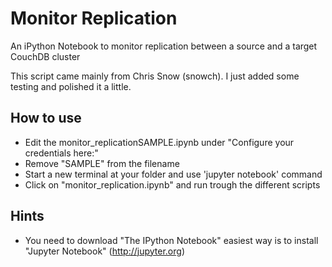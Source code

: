 # Monitor Replication
An iPython Notebook to monitor replication between a source and a target CouchDB cluster

This script came mainly from Chris Snow (snowch). I just added some testing and polished it a little.

## How to use
* Edit the monitor_replicationSAMPLE.ipynb under "Configure your credentials here:"
* Remove "SAMPLE" from the filename
* Start a new terminal at your folder and use 'jupyter notebook' command
* Click on "monitor_replication.ipynb" and run trough the different scripts

## Hints
* You need to download "The IPython Notebook" easiest way is to install "Jupyter Notebook" (http://jupyter.org)
